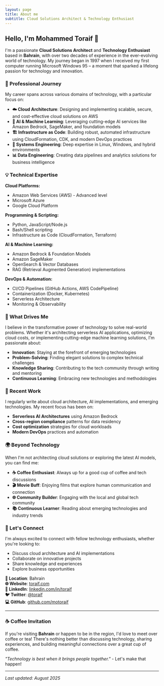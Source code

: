 ```yaml
---
layout: page
title: About me
subtitle: Cloud Solutions Architect & Technology Enthusiast
---
```


## Hello, I'm Mohammed Toraif 👋

I'm a passionate **Cloud Solutions Architect** and **Technology Enthusiast** based in **Bahrain**, with over two decades of experience in the ever-evolving world of technology. My journey began in 1997 when I received my first computer running Microsoft Windows 95 – a moment that sparked a lifelong passion for technology and innovation.

### 🚀 Professional Journey

My career spans across various domains of technology, with a particular focus on:

- **☁️ Cloud Architecture**: Designing and implementing scalable, secure, and cost-effective cloud solutions on AWS
- **🤖 AI & Machine Learning**: Leveraging cutting-edge AI services like Amazon Bedrock, SageMaker, and foundation models
- **🏗️ Infrastructure as Code**: Building robust, automated infrastructure using CloudFormation, CDK, and modern DevOps practices
- **🔧 Systems Engineering**: Deep expertise in Linux, Windows, and hybrid environments
- **📊 Data Engineering**: Creating data pipelines and analytics solutions for business intelligence

### 💡 Technical Expertise

**Cloud Platforms:**
- Amazon Web Services (AWS) - Advanced level
- Microsoft Azure
- Google Cloud Platform

**Programming & Scripting:**
- Python, JavaScript/Node.js
- Bash/Shell scripting
- Infrastructure as Code (CloudFormation, Terraform)

**AI & Machine Learning:**
- Amazon Bedrock & Foundation Models
- Amazon SageMaker
- OpenSearch & Vector Databases
- RAG (Retrieval Augmented Generation) implementations

**DevOps & Automation:**
- CI/CD Pipelines (GitHub Actions, AWS CodePipeline)
- Containerization (Docker, Kubernetes)
- Serverless Architecture
- Monitoring & Observability

### 🌟 What Drives Me

I believe in the transformative power of technology to solve real-world problems. Whether it's architecting serverless AI applications, optimizing cloud costs, or implementing cutting-edge machine learning solutions, I'm passionate about:

- **Innovation**: Staying at the forefront of emerging technologies
- **Problem-Solving**: Finding elegant solutions to complex technical challenges
- **Knowledge Sharing**: Contributing to the tech community through writing and mentoring
- **Continuous Learning**: Embracing new technologies and methodologies

### 📝 Recent Work

I regularly write about cloud architecture, AI implementations, and emerging technologies. My recent focus has been on:

- **Serverless AI Architectures** using Amazon Bedrock
- **Cross-region compliance** patterns for data residency
- **Cost optimization** strategies for cloud workloads
- **Modern DevOps** practices and automation

### 🌍 Beyond Technology

When I'm not architecting cloud solutions or exploring the latest AI models, you can find me:

- **☕ Coffee Enthusiast**: Always up for a good cup of coffee and tech discussions
- **🎬 Movie Buff**: Enjoying films that explore human communication and connection
- **🌐 Community Builder**: Engaging with the local and global tech community
- **📚 Continuous Learner**: Reading about emerging technologies and industry trends

### 🤝 Let's Connect

I'm always excited to connect with fellow technology enthusiasts, whether you're looking to:

- Discuss cloud architecture and AI implementations
- Collaborate on innovative projects
- Share knowledge and experiences
- Explore business opportunities

**📍 Location**: Bahrain  
**🌐 Website**: [toraif.com](https://toraif.com)  
**💼 LinkedIn**: [linkedin.com/in/toraif](https://www.linkedin.com/in/toraif/)  
**🐦 Twitter**: [@toraif](https://twitter.com/toraif)  
**💻 GitHub**: [github.com/motoraif](https://github.com/motoraif)

---

### ☕ Coffee Invitation

If you're visiting **Bahrain** or happen to be in the region, I'd love to meet over coffee or tea! There's nothing better than discussing technology, sharing experiences, and building meaningful connections over a great cup of coffee.

*"Technology is best when it brings people together."* - Let's make that happen!

---

*Last updated: August 2025*
